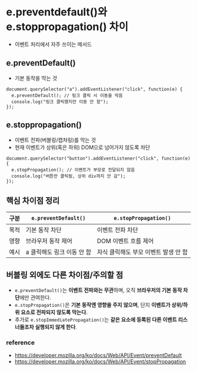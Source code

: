 # e.preventdefault()와 e.stoppropagation() 차이

- 이벤트 처리에서 자주 쓰이는 메서드

## e.preventDefault()
- 기본 동작을 막는 것
~~~
document.querySelector("a").addEventListener("click", function(e) {
  e.preventDefault(); // 링크 클릭 시 이동을 막음
  console.log("링크 클릭했지만 이동 안 함");
});
~~~

## e.stoppropagation()
- 이벤트 전파(버블링/캡처링)를 막는 것
- 현재 이벤트가 상위(혹은 하위) DOM으로 넘어가지 않도록 차단
~~~
document.querySelector("button").addEventListener("click", function(e) {
  e.stopPropagation(); // 이벤트가 부모로 전달되지 않음
  console.log("버튼만 클릭됨, 상위 div까지 안 감");
});
~~~

## 핵심 차이점 정리

| 구분 | `e.preventDefault()` | `e.stopPropagation()` |
|------|----------------------|------------------------|
| 목적 | 기본 동작 차단 | 이벤트 전파 차단 |
| 영향 | 브라우저 동작 제어 | DOM 이벤트 흐름 제어 |
| 예시 | a 클릭해도 링크 이동 안 함 | 자식 클릭해도 부모 이벤트 발생 안 함 |


## 버블링 외에도 다른 차이점/주의할 점

- `e.preventDefault()`는 **이벤트 전파와는 무관**하며, 오직 **브라우저의 기본 동작 차단**에만 관여한다.
- `e.stopPropagation()`은 **기본 동작엔 영향을 주지 않으며**, 단지 **이벤트가 상위/하위 요소로 전파되지 않도록 막는다**.
- 추가로 `e.stopImmediatePropagation()`는 **같은 요소에 등록된 다른 이벤트 리스너들조차 실행되지 않게 한다**.

### reference
- https://developer.mozilla.org/ko/docs/Web/API/Event/preventDefault
- https://developer.mozilla.org/ko/docs/Web/API/Event/stopPropagation

  

